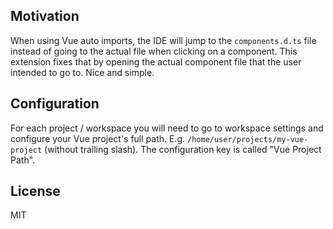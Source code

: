 ## Motivation

When using Vue auto imports, the IDE will jump to the `components.d.ts` file instead of going to the actual file when clicking on a component. This extension fixes that by opening the actual component file that the user intended to go to. Nice and simple.

## Configuration

For each project / workspace you will need to go to workspace settings and configure your Vue project's full path. E.g. `/home/user/projects/my-vue-project` (without trailing slash). The configuration key is called "Vue Project Path".

## License

MIT
